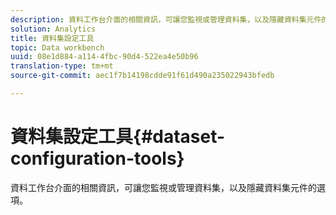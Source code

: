 ```yaml
---
description: 資料工作台介面的相關資訊，可讓您監視或管理資料集，以及隱藏資料集元件的選項。
solution: Analytics
title: 資料集設定工具
topic: Data workbench
uuid: 08e1d884-a114-4fbc-90d4-522ea4e50b96
translation-type: tm+mt
source-git-commit: aec1f7b14198cdde91f61d490a235022943bfedb

---
```



# 資料集設定工具{#dataset-configuration-tools}

資料工作台介面的相關資訊，可讓您監視或管理資料集，以及隱藏資料集元件的選項。

